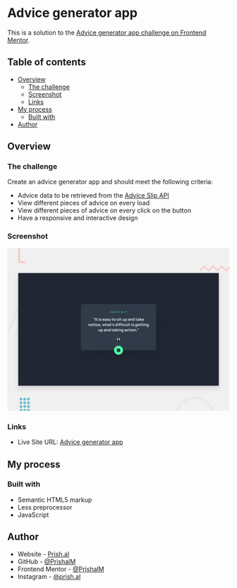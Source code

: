 # Advice generator app

This is a solution to the [Advice generator app challenge on Frontend Mentor](https://www.frontendmentor.io/challenges/advice-generator-app-QdUG-13db).

## Table of contents

- [Overview](#overview)
  - [The challenge](#the-challenge)
  - [Screenshot](#screenshot)
  - [Links](#links)
- [My process](#my-process)
  - [Built with](#built-with)
- [Author](#author)

## Overview

### The challenge

Create an advice generator app and should meet the following criteria:

- Advice data to be retrieved from the [Advice Slip API](https://api.adviceslip.com/)
- View different pieces of advice on every load
- View different pieces of advice on every click on the button
- Have a responsive and interactive design

### Screenshot

![Design preview for the Advice generator app coding challenge](desktop-preview.jpg)

### Links

- Live Site URL: [Advice generator app](https://advice-generat0r-app.netlify.app/)

## My process

### Built with

- Semantic HTML5 markup
- Less preprocessor
- JavaScript

## Author

- Website - [Prish.al](https://prish.al)
- GitHub - [@PrishalM](https://github.com/prishalM/)
- Frontend Mentor - [@PrishalM](https://www.frontendmentor.io/profile/PrishalM)
- Instagram - [@prish.al](https://www.twitter.com/prish.al)
